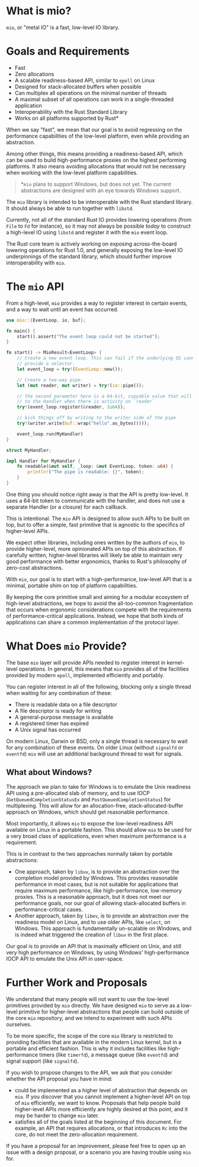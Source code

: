 # What is mio?

`mio`, or "metal IO" is a fast, low-level IO library.

# Goals and Requirements

* Fast
* Zero allocations
* A scalable readiness-based API, similar to `epoll` on Linux
* Designed for stack-allocated buffers when possible
* Can multiplex all operations on the minimal number of threads
* A maximal subset of all operations can work in a single-threaded application
* Interoperability with the Rust Standard Library
* Works on all platforms supported by Rust*

When we say "fast", we mean that our goal is to avoid regressing on the performance capabilities of the low-level platform, even while providing an abstraction.

Among other things, this means providing a readiness-based API, which can be used to build high-performance proxies on the highest performing platforms. It also means avoiding allocations that would not be necessary when working with the low-level platform capabilities.

> *`mio` plans to support Windows, but does not yet. The current abstractions are designed with an eye towards Windows support.

The `mio` library is intended to be interoperable with the Rust standard library. It should always be able to run together with `libstd`.

Currently, not all of the standard Rust IO provides lowering operations (from `File` to `Fd` for instance), so it may not always be possible *today* to construct a high-level IO using `libstd` and register it with the `mio` event loop.

The Rust core team is actively working on exposing across-the-board lowering operations for Rust 1.0, and generally exposing the low-level IO underpinnings of the standard library, which should further improve interoperability with `mio`.

# The `mio` API

From a high-level, `mio` provides a way to register interest in certain events, and a way to wait until an event has occurred.

```rs
use mio::{EventLoop, io, buf};

fn main() {
    start().assert("The event loop could not be started");
}

fn start() -> MioResult<EventLoop> {
    // Create a new event loop. This can fail if the underlying OS cannot
    // provide a selector.
    let event_loop = try!(EventLoop::new());

    // Create a two-way pipe.
    let (mut reader, mut writer) = try!(io::pipe());

    // the second parameter here is a 64-bit, copyable value that will be sent
    // to the Handler when there is activity on `reader`
    try!(event_loop.register(&reader, 1u64));

    // kick things off by writing to the writer side of the pipe
    try!(writer.write(buf::wrap("hello".as_bytes())));

    event_loop.run(MyHandler)
}

struct MyHandler;

impl Handler for MyHandler {
    fn readable(&mut self, _loop: &mut EventLoop, token: u64) {
        println!("The pipe is readable: {}", token);
    }
}
```

One thing you should notice right away is that the API is pretty low-level. It uses a 64-bit token to communicate with the handler, and does not use a separate Handler (or a closure) for each callback.

This is intentional. The `mio` API is designed to allow such APIs to be built on top, but to offer a simple, fast primitive that is agnostic to the specifics of higher-level APIs.

We expect other libraries, including ones written by the authors of `mio`, to provide higher-level, more opinionated APIs on top of this abstraction. If carefully written, higher-level libraries will likely be able to maintain very good performance with better ergonomics, thanks to Rust's philosophy of zero-cost abstractions.

With `mio`, our goal is to start with a high-performance, low-level API that is a minimal, portable shim on top of platform capabilities.

By keeping the core primitive small and aiming for a modular ecosystem of high-level abstractions, we hope to avoid the all-too-common fragmentation that occurs when ergonomic considerations compete with the requirements of performance-critical applications. Instead, we hope that both kinds of applications can share a common implementation of the protocol layer.

# What Does `mio` Provide?

The base `mio` layer will provide APIs needed to register interest in kernel-level operations. In general, this means that `mio` provides all of the facilities provided by modern `epoll`, implemented efficiently and portably.

You can register interest in all of the following, blocking only a single thread when waiting for any combination of these:

* There is readable data on a file descriptor
* A file descriptor is ready for writing
* A general-purpose message is available
* A registered timer has expired
* A Unix signal has occurred

On modern Linux, Darwin or BSD, only a single thread is necessary to wait for any combination of these events. On older Linux (without `signalfd` or `eventfd`) `mio` will use an additional background thread to wait for signals.

## What about Windows?

The approach we plan to take for Windows is to emulate the Unix readiness API using a pre-allocated slab of memory, and to use IOCP (`GetQueuedCompletionStatusEx` and `PostQueuedCompletionStatus`) for multiplexing. This will allow for an allocation-free, stack-allocated-buffer approach on Windows, which should get reasonable performance.

Most importantly, it allows `mio` to expose the low-level readiness API available on Linux in a portable fashion. This should allow `mio` to be used for a very broad class of applications, even when maximum performance is a requirement.

This is in contrast to the two approaches normally taken by portable abstractions:

* One approach, taken by `libuv`, is to provide an abstraction over the completion model provided by Windows. This provides reasonable performance in most cases, but is not suitable for applications that require maximum performance, like high-performance, low-memory proxies. This is a reasonable approach, but it does not meet our performance goals, nor our goal of allowing stack-allocated buffers in performance-critical cases.
* Another approach, taken by `libev`, is to provide an abstraction over the readiness model on Linux, and to use older APIs, like `select`, on Windows. This approach is fundamentally un-scalable on Windows, and is indeed what triggered the creation of `libuv` in the first place.

Our goal is to provide an API that is maximally efficient on Unix, and still very high performance on Windows, by using Windows' high-performance IOCP API to emulate the Unix API in user-space.

# Further Work and Proposals

We understand that many people will not want to use the low-level primitives provided by `mio` directly. We have designed `mio` to serve as a low-level primitive for higher-level abstractions that people can build outside of the core `mio` repository, and we intend to experiment with such APIs ourselves.

To be more specific, the scope of the core `mio` library is restricted to providing facilities that are available in the modern Linux kernel, but in a portable and efficient fashion. This is why it includes facilities like high-performance timers (like `timerfd`), a message queue (like `eventfd`) and signal support (like `signalfd`).

If you wish to propose changes to the API, we ask that you consider whether the API proposal you have in mind:

* could be implemented as a higher level of abstraction that depends on `mio`. If you discover that you cannot implement a higher-level API on top of `mio` efficiently, we want to know. Proposals that help people build higher-level APIs more efficiently are highly desired at this point, and it may be harder to change `mio` later.
* satisfies all of the goals listed at the beginning of this document. For example, an API that requires allocations, or that introduces `Rc` into the core, do not meet the zero-allocation requirement.

If you have a proposal for an improvement, please feel free to open up an issue with a design proposal, or a scenario you are having trouble using `mio` for.

